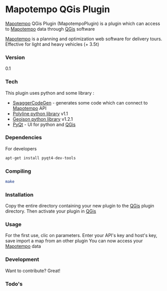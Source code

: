 # Mapotempo QGis Plugin

[Mapotempo] QGis Plugin (MapotempoPlugin) is a plugin which can access to [Mapotempo] data through [QGis] software

[Mapotempo] is a planning and optimization web software for delivery tours. Effective for light and heavy vehicles (+ 3.5t)

### Version
0.1

### Tech

This plugin uses python and some library :

* [SwaggerCodeGen] - generates some code which can connect to [Mapotempo] API
* [Polyline python library] v1.1
* [Geojson python library] v1.2.1
* [PyQt] - UI for python and [QGis]

### Dependencies

For developers

```sh
apt-get install pyqt4-dev-tools
```

### Compiling

```sh
make
```

### Installation

Copy the entire directory containing your new plugin to the [QGis] plugin directory.
Then activate your plugin in [QGis]

### Usage

For the first use, clic on parameters. Enter your API's key and host's key, save
import a map from an other plugin
You can now access your [Mapotempo] data

### Development

Want to contribute? Great!

### Todo's




[Mapotempo]:http://www.mapotempo.com/
[SwaggerCodeGen]:https://github.com/swagger-api/swagger-codegen
[Polyline python library]:https://pypi.python.org/pypi/polyline/
[Geojson python library]:https://pypi.python.org/pypi/geojson/
[PyQt]:https://wiki.python.org/moin/PyQt
[QGis]:http://qgis.org